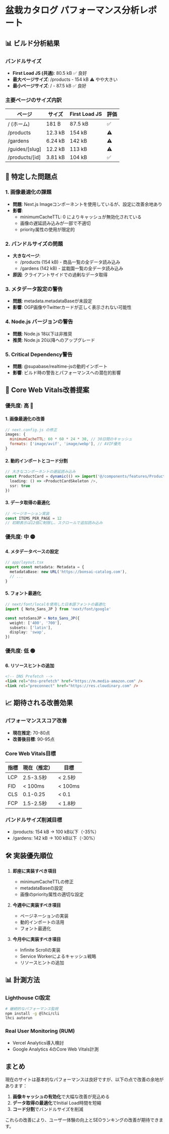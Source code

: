 # 盆栽カタログ パフォーマンス分析レポート

## 📊 ビルド分析結果

### バンドルサイズ
- **First Load JS (共通)**: 80.5 kB ✅ 良好
- **最大ページサイズ**: /products - 154 kB ⚠️ やや大きい
- **最小ページサイズ**: / - 87.5 kB ✅ 良好

### 主要ページのサイズ内訳
| ページ | サイズ | First Load JS | 評価 |
|--------|--------|---------------|------|
| / (ホーム) | 181 B | 87.5 kB | ✅ |
| /products | 12.3 kB | 154 kB | ⚠️ |
| /gardens | 6.24 kB | 142 kB | ⚠️ |
| /guides/[slug] | 12.2 kB | 113 kB | ⚠️ |
| /products/[id] | 3.81 kB | 104 kB | ✅ |

## 🚨 特定した問題点

### 1. 画像最適化の課題
- **問題**: Next.js Imageコンポーネントを使用しているが、設定に改善余地あり
- **影響**:
  - minimumCacheTTL: 0 によりキャッシュが無効化されている
  - 画像の遅延読み込みが一部で不適切
  - priority属性の使用が限定的

### 2. バンドルサイズの問題
- **大きなページ**:
  - /products (154 kB) - 商品一覧の全データ読み込み
  - /gardens (142 kB) - 盆栽園一覧の全データ読み込み
- **原因**: クライアントサイドでの過剰なデータ取得

### 3. メタデータ設定の警告
- **問題**: metadata.metadataBaseが未設定
- **影響**: OGP画像やTwitterカードが正しく表示されない可能性

### 4. Node.js バージョンの警告
- **問題**: Node.js 18以下は非推奨
- **推奨**: Node.js 20以降へのアップグレード

### 5. Critical Dependency警告
- **問題**: @supabase/realtime-jsの動的インポート
- **影響**: ビルド時の警告とパフォーマンスへの潜在的影響

## 🎯 Core Web Vitals改善提案

### 優先度: 高 🔴

#### 1. 画像最適化の改善
```javascript
// next.config.js の修正
images: {
  minimumCacheTTL: 60 * 60 * 24 * 30, // 30日間のキャッシュ
  formats: ['image/avif', 'image/webp'], // AVIF優先
}
```

#### 2. 動的インポートとコード分割
```typescript
// 大きなコンポーネントの遅延読み込み
const ProductCard = dynamic(() => import('@/components/features/ProductCard'), {
  loading: () => <ProductCardSkeleton />,
  ssr: true
})
```

#### 3. データ取得の最適化
```typescript
// ページネーション実装
const ITEMS_PER_PAGE = 12
// 初期表示は12個に制限し、スクロールで追加読み込み
```

### 優先度: 中 🟡

#### 4. メタデータベースの設定
```typescript
// app/layout.tsx
export const metadata: Metadata = {
  metadataBase: new URL('https://bonsai-catalog.com'),
  // ...
}
```

#### 5. フォント最適化
```typescript
// next/font/localを使用した日本語フォントの最適化
import { Noto_Sans_JP } from 'next/font/google'

const notoSansJP = Noto_Sans_JP({
  weight: ['400', '700'],
  subsets: ['latin'],
  display: 'swap',
})
```

### 優先度: 低 🟢

#### 6. リソースヒントの追加
```html
<!-- DNS Prefetch -->
<link rel="dns-prefetch" href="https://m.media-amazon.com" />
<link rel="preconnect" href="https://res.cloudinary.com" />
```

## 📈 期待される改善効果

### パフォーマンススコア改善
- **現在推定**: 70-80点
- **改善後目標**: 90-95点

### Core Web Vitals目標
| 指標 | 現在（推定） | 目標 |
|------|------------|------|
| LCP | 2.5-3.5秒 | < 2.5秒 |
| FID | < 100ms | < 100ms |
| CLS | 0.1-0.25 | < 0.1 |
| FCP | 1.5-2.5秒 | < 1.8秒 |

### バンドルサイズ削減目標
- /products: 154 kB → 100 kB以下（-35%）
- /gardens: 142 kB → 100 kB以下（-30%）

## 🛠 実装優先順位

1. **即座に実装すべき項目**
   - minimumCacheTTLの修正
   - metadataBaseの設定
   - 画像のpriority属性の適切な設定

2. **今週中に実装すべき項目**
   - ページネーションの実装
   - 動的インポートの活用
   - フォント最適化

3. **今月中に実装すべき項目**
   - Infinite Scrollの実装
   - Service Workerによるキャッシュ戦略
   - リソースヒントの追加

## 📊 計測方法

### Lighthouse CI設定
```bash
# 継続的なパフォーマンス監視
npm install -g @lhci/cli
lhci autorun
```

### Real User Monitoring (RUM)
- Vercel Analytics導入検討
- Google Analytics 4のCore Web Vitals計測

## まとめ

現在のサイトは基本的なパフォーマンスは良好ですが、以下の点で改善の余地があります：

1. **画像キャッシュの有効化**で大幅な改善が見込める
2. **データ取得の最適化**でInitial Load時間を短縮
3. **コード分割**でバンドルサイズを削減

これらの改善により、ユーザー体験の向上とSEOランキングの改善が期待できます。